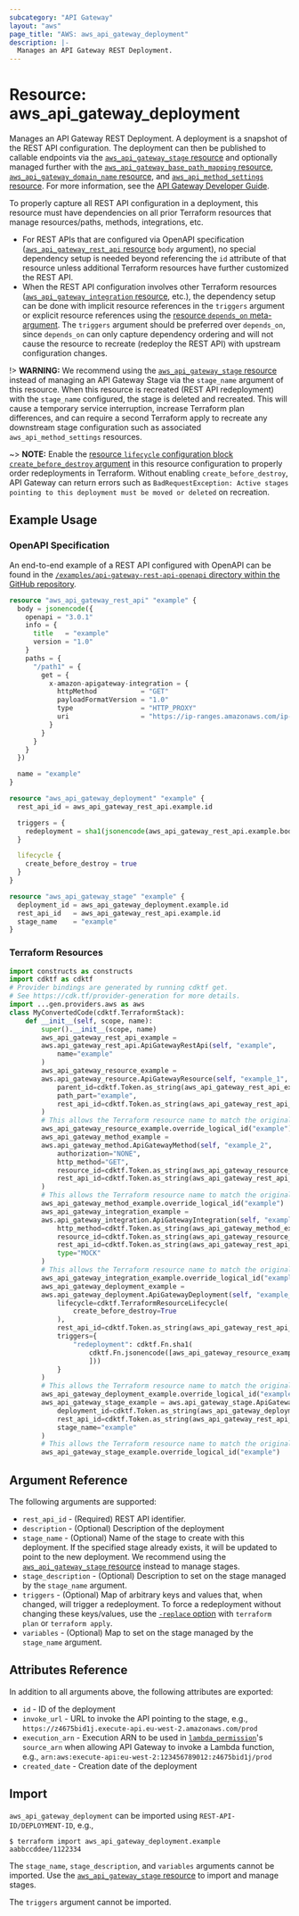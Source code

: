 ```yaml
---
subcategory: "API Gateway"
layout: "aws"
page_title: "AWS: aws_api_gateway_deployment"
description: |-
  Manages an API Gateway REST Deployment.
---
```


# Resource: aws_api_gateway_deployment

Manages an API Gateway REST Deployment. A deployment is a snapshot of the REST API configuration. The deployment can then be published to callable endpoints via the [`aws_api_gateway_stage` resource](api_gateway_stage.html) and optionally managed further with the [`aws_api_gateway_base_path_mapping` resource](api_gateway_base_path_mapping.html), [`aws_api_gateway_domain_name` resource](api_gateway_domain_name.html), and [`aws_api_method_settings` resource](api_gateway_method_settings.html). For more information, see the [API Gateway Developer Guide](https://docs.aws.amazon.com/apigateway/latest/developerguide/how-to-deploy-api.html).

To properly capture all REST API configuration in a deployment, this resource must have dependencies on all prior Terraform resources that manage resources/paths, methods, integrations, etc.

* For REST APIs that are configured via OpenAPI specification ([`aws_api_gateway_rest_api` resource](api_gateway_rest_api.html) `body` argument), no special dependency setup is needed beyond referencing the  `id` attribute of that resource unless additional Terraform resources have further customized the REST API.
* When the REST API configuration involves other Terraform resources ([`aws_api_gateway_integration` resource](api_gateway_integration.html), etc.), the dependency setup can be done with implicit resource references in the `triggers` argument or explicit resource references using the [resource `depends_on` meta-argument](https://www.terraform.io/docs/configuration/meta-arguments/depends_on.html). The `triggers` argument should be preferred over `depends_on`, since `depends_on` can only capture dependency ordering and will not cause the resource to recreate (redeploy the REST API) with upstream configuration changes.

!> **WARNING:** We recommend using the [`aws_api_gateway_stage` resource](api_gateway_stage.html) instead of managing an API Gateway Stage via the `stage_name` argument of this resource. When this resource is recreated (REST API redeployment) with the `stage_name` configured, the stage is deleted and recreated. This will cause a temporary service interruption, increase Terraform plan differences, and can require a second Terraform apply to recreate any downstream stage configuration such as associated `aws_api_method_settings` resources.

~> **NOTE:** Enable the [resource `lifecycle` configuration block `create_before_destroy` argument](https://www.terraform.io/language/meta-arguments/lifecycle#create_before_destroy) in this resource configuration to properly order redeployments in Terraform. Without enabling `create_before_destroy`, API Gateway can return errors such as `BadRequestException: Active stages pointing to this deployment must be moved or deleted` on recreation.

## Example Usage

### OpenAPI Specification

An end-to-end example of a REST API configured with OpenAPI can be found in the [`/examples/api-gateway-rest-api-openapi` directory within the GitHub repository](https://github.com/hashicorp/terraform-provider-aws/tree/main/examples/api-gateway-rest-api-openapi).

```terraform
resource "aws_api_gateway_rest_api" "example" {
  body = jsonencode({
    openapi = "3.0.1"
    info = {
      title   = "example"
      version = "1.0"
    }
    paths = {
      "/path1" = {
        get = {
          x-amazon-apigateway-integration = {
            httpMethod           = "GET"
            payloadFormatVersion = "1.0"
            type                 = "HTTP_PROXY"
            uri                  = "https://ip-ranges.amazonaws.com/ip-ranges.json"
          }
        }
      }
    }
  })

  name = "example"
}

resource "aws_api_gateway_deployment" "example" {
  rest_api_id = aws_api_gateway_rest_api.example.id

  triggers = {
    redeployment = sha1(jsonencode(aws_api_gateway_rest_api.example.body))
  }

  lifecycle {
    create_before_destroy = true
  }
}

resource "aws_api_gateway_stage" "example" {
  deployment_id = aws_api_gateway_deployment.example.id
  rest_api_id   = aws_api_gateway_rest_api.example.id
  stage_name    = "example"
}
```

### Terraform Resources

```python
import constructs as constructs
import cdktf as cdktf
# Provider bindings are generated by running cdktf get.
# See https://cdk.tf/provider-generation for more details.
import ...gen.providers.aws as aws
class MyConvertedCode(cdktf.TerraformStack):
    def __init__(self, scope, name):
        super().__init__(scope, name)
        aws_api_gateway_rest_api_example =
        aws.api_gateway_rest_api.ApiGatewayRestApi(self, "example",
            name="example"
        )
        aws_api_gateway_resource_example =
        aws.api_gateway_resource.ApiGatewayResource(self, "example_1",
            parent_id=cdktf.Token.as_string(aws_api_gateway_rest_api_example.root_resource_id),
            path_part="example",
            rest_api_id=cdktf.Token.as_string(aws_api_gateway_rest_api_example.id)
        )
        # This allows the Terraform resource name to match the original name. You can remove the call if you don't need them to match.
        aws_api_gateway_resource_example.override_logical_id("example")
        aws_api_gateway_method_example =
        aws.api_gateway_method.ApiGatewayMethod(self, "example_2",
            authorization="NONE",
            http_method="GET",
            resource_id=cdktf.Token.as_string(aws_api_gateway_resource_example.id),
            rest_api_id=cdktf.Token.as_string(aws_api_gateway_rest_api_example.id)
        )
        # This allows the Terraform resource name to match the original name. You can remove the call if you don't need them to match.
        aws_api_gateway_method_example.override_logical_id("example")
        aws_api_gateway_integration_example =
        aws.api_gateway_integration.ApiGatewayIntegration(self, "example_3",
            http_method=cdktf.Token.as_string(aws_api_gateway_method_example.http_method),
            resource_id=cdktf.Token.as_string(aws_api_gateway_resource_example.id),
            rest_api_id=cdktf.Token.as_string(aws_api_gateway_rest_api_example.id),
            type="MOCK"
        )
        # This allows the Terraform resource name to match the original name. You can remove the call if you don't need them to match.
        aws_api_gateway_integration_example.override_logical_id("example")
        aws_api_gateway_deployment_example =
        aws.api_gateway_deployment.ApiGatewayDeployment(self, "example_4",
            lifecycle=cdktf.TerraformResourceLifecycle(
                create_before_destroy=True
            ),
            rest_api_id=cdktf.Token.as_string(aws_api_gateway_rest_api_example.id),
            triggers={
                "redeployment": cdktf.Fn.sha1(
                    cdktf.Fn.jsonencode([aws_api_gateway_resource_example.id, aws_api_gateway_method_example.id, aws_api_gateway_integration_example.id
                    ]))
            }
        )
        # This allows the Terraform resource name to match the original name. You can remove the call if you don't need them to match.
        aws_api_gateway_deployment_example.override_logical_id("example")
        aws_api_gateway_stage_example = aws.api_gateway_stage.ApiGatewayStage(self, "example_5",
            deployment_id=cdktf.Token.as_string(aws_api_gateway_deployment_example.id),
            rest_api_id=cdktf.Token.as_string(aws_api_gateway_rest_api_example.id),
            stage_name="example"
        )
        # This allows the Terraform resource name to match the original name. You can remove the call if you don't need them to match.
        aws_api_gateway_stage_example.override_logical_id("example")
```

## Argument Reference

The following arguments are supported:

* `rest_api_id` - (Required) REST API identifier.
* `description` - (Optional) Description of the deployment
* `stage_name` - (Optional) Name of the stage to create with this deployment. If the specified stage already exists, it will be updated to point to the new deployment. We recommend using the [`aws_api_gateway_stage` resource](api_gateway_stage.html) instead to manage stages.
* `stage_description` - (Optional) Description to set on the stage managed by the `stage_name` argument.
* `triggers` - (Optional) Map of arbitrary keys and values that, when changed, will trigger a redeployment. To force a redeployment without changing these keys/values, use the [`-replace` option](https://developer.hashicorp.com/terraform/cli/commands/plan#replace-address) with `terraform plan` or `terraform apply`.
* `variables` - (Optional) Map to set on the stage managed by the `stage_name` argument.

## Attributes Reference

In addition to all arguments above, the following attributes are exported:

* `id` - ID of the deployment
* `invoke_url` - URL to invoke the API pointing to the stage,
  e.g., `https://z4675bid1j.execute-api.eu-west-2.amazonaws.com/prod`
* `execution_arn` - Execution ARN to be used in [`lambda_permission`](/docs/providers/aws/r/lambda_permission.html)'s `source_arn`
  when allowing API Gateway to invoke a Lambda function,
  e.g., `arn:aws:execute-api:eu-west-2:123456789012:z4675bid1j/prod`
* `created_date` - Creation date of the deployment

## Import

`aws_api_gateway_deployment` can be imported using `REST-API-ID/DEPLOYMENT-ID`, e.g.,

```
$ terraform import aws_api_gateway_deployment.example aabbccddee/1122334
```

The `stage_name`, `stage_description`, and `variables` arguments cannot be imported. Use the [`aws_api_gateway_stage` resource](api_gateway_stage.html) to import and manage stages.

The `triggers` argument cannot be imported.

<!-- cache-key: cdktf-0.17.0-pre.15 input-3905b7b270d9b9572988ef029ef81de4d01439f3b4d60aea30d5335942ab81f9 -->